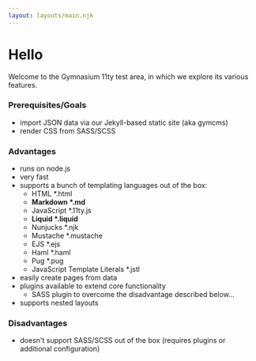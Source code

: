 ```yaml
---
layout: layouts/main.njk
---
```

# Hello
Welcome to the Gymnasium 11ty test area, in which we explore its various features.

### Prerequisites/Goals
- import JSON data via our Jekyll-based static site (aka gymcms)
- render CSS from SASS/SCSS

### Advantages
- runs on node.js
- very fast
- supports a bunch of templating languages out of the box:
  - HTML *.html
  - <b>Markdown *.md</b>
  - JavaScript *.11ty.js
  - <b>Liquid *.liquid</b>
  - Nunjucks *.njk
  - Mustache *.mustache
  - EJS *.ejs
  - Haml *.haml
  - Pug *.pug
  - JavaScript Template Literals *.jstl
- easily create pages from data
- plugins available to extend core functionality
  - SASS plugin to overcome the disadvantage described below...
- supports nested layouts


### Disadvantages
- doesn't support SASS/SCSS out of the box (requires plugins or additional configuration)
